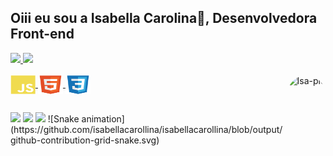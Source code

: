 ## Oiii eu sou a Isabella Carolina🦄, Desenvolvedora Front-end

<div align="left">
  <a href="https://github.com/isabellacarollina">
  <img height="140em" src="https://github-readme-stats.vercel.app/api?username=isabellacarollina&show_icons=true&theme=radical&include_all_commits=true&count_private=true"/>
  <img height="140em" src="https://github-readme-stats.vercel.app/api/top-langs/?username=isabellacarollina&layout=compact&langs_count=7&theme=radical"/>
</div>
  <div style="display: inline_block"><br>
  <img align="center" alt="Isa-Js" height="30" width="40" src="https://raw.githubusercontent.com/devicons/devicon/master/icons/javascript/javascript-plain.svg">
  <img align="center" alt="Isa-HTML" height="30" width="40" src="https://raw.githubusercontent.com/devicons/devicon/master/icons/html5/html5-original.svg">
  <img align="center" alt="Isa-CSS" height="30" width="40" src="https://raw.githubusercontent.com/devicons/devicon/master/icons/css3/css3-original.svg">
  <img align="right" alt="Isa-pic" height="150" style="border-radius:50px;" src="https://media.discordapp.net/attachments/691314880644644884/954095334680850542/cf0382a6-8303-4837-bd49-8c05e03c524c.jpg?width=333&height=406">
</div>
  
   ##
  
  <div>
  <a href="https://instagram.com/isabellacarollina" target="_blank"><img src="https://img.shields.io/badge/-Instagram-%23E4405F?style=for-the-badge&logo=instagram&logoColor=white" target="_blank"></a>
  <a href = "mailto:isabellacarolina80@gmail.com"><img src="https://img.shields.io/badge/-Gmail-%23333?style=for-the-badge&logo=gmail&logoColor=white" target="_blank"></a>
  <a href="https://www.linkedin.com/in/isabella-carolina-845b341a2/" target="_blank"><img src="https://img.shields.io/badge/-LinkedIn-%230077B5?style=for-the-badge&logo=linkedin&logoColor=white" target="_blank"></a>      
 </a>
  ![Snake animation](https://github.com/isabellacarollina/isabellacarollina/blob/output/github-contribution-grid-snake.svg)
  </div>
  


